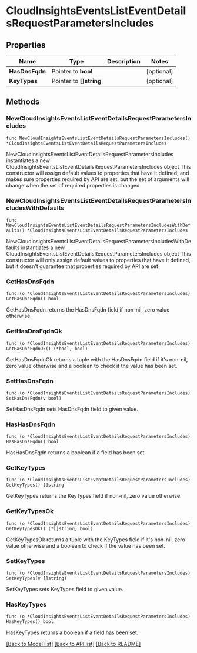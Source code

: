 # CloudInsightsEventsListEventDetailsRequestParametersIncludes

## Properties

Name | Type | Description | Notes
------------ | ------------- | ------------- | -------------
**HasDnsFqdn** | Pointer to **bool** |  | [optional] 
**KeyTypes** | Pointer to **[]string** |  | [optional] 

## Methods

### NewCloudInsightsEventsListEventDetailsRequestParametersIncludes

`func NewCloudInsightsEventsListEventDetailsRequestParametersIncludes() *CloudInsightsEventsListEventDetailsRequestParametersIncludes`

NewCloudInsightsEventsListEventDetailsRequestParametersIncludes instantiates a new CloudInsightsEventsListEventDetailsRequestParametersIncludes object
This constructor will assign default values to properties that have it defined,
and makes sure properties required by API are set, but the set of arguments
will change when the set of required properties is changed

### NewCloudInsightsEventsListEventDetailsRequestParametersIncludesWithDefaults

`func NewCloudInsightsEventsListEventDetailsRequestParametersIncludesWithDefaults() *CloudInsightsEventsListEventDetailsRequestParametersIncludes`

NewCloudInsightsEventsListEventDetailsRequestParametersIncludesWithDefaults instantiates a new CloudInsightsEventsListEventDetailsRequestParametersIncludes object
This constructor will only assign default values to properties that have it defined,
but it doesn't guarantee that properties required by API are set

### GetHasDnsFqdn

`func (o *CloudInsightsEventsListEventDetailsRequestParametersIncludes) GetHasDnsFqdn() bool`

GetHasDnsFqdn returns the HasDnsFqdn field if non-nil, zero value otherwise.

### GetHasDnsFqdnOk

`func (o *CloudInsightsEventsListEventDetailsRequestParametersIncludes) GetHasDnsFqdnOk() (*bool, bool)`

GetHasDnsFqdnOk returns a tuple with the HasDnsFqdn field if it's non-nil, zero value otherwise
and a boolean to check if the value has been set.

### SetHasDnsFqdn

`func (o *CloudInsightsEventsListEventDetailsRequestParametersIncludes) SetHasDnsFqdn(v bool)`

SetHasDnsFqdn sets HasDnsFqdn field to given value.

### HasHasDnsFqdn

`func (o *CloudInsightsEventsListEventDetailsRequestParametersIncludes) HasHasDnsFqdn() bool`

HasHasDnsFqdn returns a boolean if a field has been set.

### GetKeyTypes

`func (o *CloudInsightsEventsListEventDetailsRequestParametersIncludes) GetKeyTypes() []string`

GetKeyTypes returns the KeyTypes field if non-nil, zero value otherwise.

### GetKeyTypesOk

`func (o *CloudInsightsEventsListEventDetailsRequestParametersIncludes) GetKeyTypesOk() (*[]string, bool)`

GetKeyTypesOk returns a tuple with the KeyTypes field if it's non-nil, zero value otherwise
and a boolean to check if the value has been set.

### SetKeyTypes

`func (o *CloudInsightsEventsListEventDetailsRequestParametersIncludes) SetKeyTypes(v []string)`

SetKeyTypes sets KeyTypes field to given value.

### HasKeyTypes

`func (o *CloudInsightsEventsListEventDetailsRequestParametersIncludes) HasKeyTypes() bool`

HasKeyTypes returns a boolean if a field has been set.


[[Back to Model list]](../README.md#documentation-for-models) [[Back to API list]](../README.md#documentation-for-api-endpoints) [[Back to README]](../README.md)


